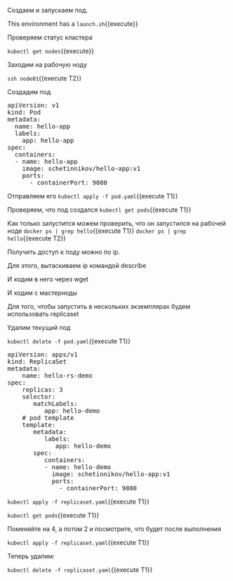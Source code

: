 Создаем и запускаем под.

This environment has a `launch.sh`{{execute}}

Проверяем статус кластера

`kubectl get nodes`{{execute}}

Заходим на рабочую ноду

`ssh node01`{{execute T2}}

Создадим под

<pre class="file" data-filename="./pod.yaml" data-target="replace">
apiVersion: v1
kind: Pod
metadata:
  name: hello-app
  labels:
    app: hello-app
spec:
  containers:
  - name: hello-app
    image: schetinnikov/hello-app:v1
    ports:
      - containerPort: 9080
</pre>

Отправляем его 
`kubectl apply -f pod.yaml`{{execute T1}}

Проверяем, что под создался
`kubectl get pods`{{execute T1}}

Как только запустится можем проверить, что он запустился на рабочей ноде 
`docker ps | grep hello`{{execute T1}}
`docker ps | grep hello`{{execute T2}}

Получить доступ к поду можно по ip. 

Для этого, вытаскиваем ip командой describe 

И ходим в него через wget

И ходим с мастерноды 


Для того, чтобы запустить в нескольких экземплярах будем использовать replicaset

Удалим текущий под

`kubectl delete -f pod.yaml`{{execute T1}}

<pre class="file" data-filename="./replicaset.yaml" data-target="replace">
apiVersion: apps/v1
kind: ReplicaSet
metadata:
    name: hello-rs-demo
spec:
    replicas: 3
    selector:
       matchLabels:
          app: hello-demo
    # pod template
    template:
       metadata:
          labels:
             app: hello-demo
       spec:
          containers:
          - name: hello-demo
            image: schetinnikov/hello-app:v1
            ports:
              - containerPort: 9080
</pre>

`kubectl apply -f replicaset.yaml`{{execute T1}}

`kubectl get pods`{{execute T1}}

Поменяйте на 4, а потом 2 и посмотрите, что будет после выполнения 

`kubectl apply -f replicaset.yaml`{{execute T1}}

Теперь удалим:

`kubectl delete -f replicaset.yaml`{{execute T1}}
